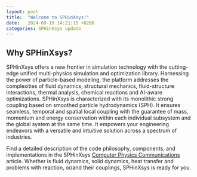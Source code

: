 ```yaml
---
layout: post
title:  "Welcome to SPHinXsys!"
date:   2024-09-19 14:21:15 +0200
categories: SPHinXsys update
---
```

## Why SPHinXsys?

SPHinXsys offers a new frontier in simulation technology with the cutting-edge unified multi-physics simulation and optimization library. Harnessing the power of particle-based modeling, the platform addresses the complexities of fluid dynamics, structural mechanics, fluid-structure interactions, thermal analysis, chemical reactions and AI-aware optimizations.
SPHinXsys is characterized with its monolithic strong coupling based on smoothed particle hydrodynamics (SPH). It ensures seamless, temporal and spatial local coupling with the guarantee of mass, momentum and energy conservation within each individual subsystem and the global system at the same time. It empowers your engineering endeavors with a versatile and intuitive solution across a spectrum of industries.

Find a detailed description of the code philosophy, components, and implementations in the SPHinXsys 
[Computer Physics Communications](https://arxiv.org/abs/2010.12375) article. 
Whether is fluid dynamics, solid dynamics, heat transfer and problems with reaction, 
or/and their couplings, SPHinXsys is ready for you.